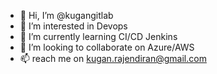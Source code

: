 - 👋 Hi, I’m @kugangitlab
- 👀 I’m interested in Devops
- 🌱 I’m currently learning CI/CD Jenkins
- 💞️ I’m looking to collaborate on Azure/AWS 
- 📫 reach me on kugan.rajendiran@gmail.com

<!---
kugangitlab/kugangitlab is a ✨ special ✨ repository because its `README.md` (this file) appears on your GitHub profile.
You can click the Preview link to take a look at your changes.
--->
